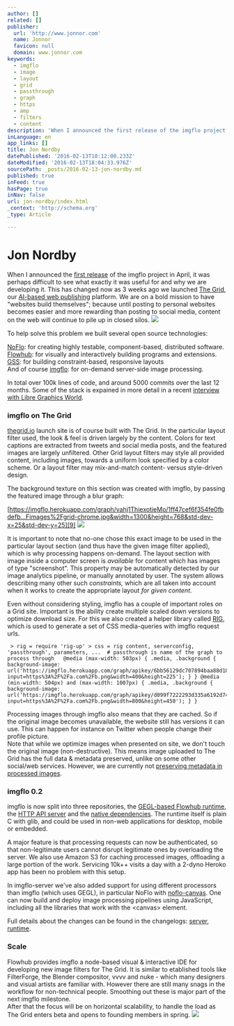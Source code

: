 ```yaml
---
author: []
related: []
publisher:
  url: 'http://www.jonnor.com'
  name: Jonnor
  favicon: null
  domain: www.jonnor.com
keywords:
  - imgflo
  - image
  - layout
  - grid
  - passthrough
  - graph
  - https
  - amp
  - filters
  - content
description: 'When I announced the first release of the imgflo project in April, it was perhaps difficult to see what exactly it was useful for and why we are developing it. This has changed now as 3 weeks ago we launched The Grid, our AI-based web publishing platform.'
inLanguage: en
app_links: []
title: Jon Nordby
datePublished: '2016-02-13T18:12:00.233Z'
dateModified: '2016-02-13T18:04:33.976Z'
sourcePath: _posts/2016-02-13-jon-nordby.md
published: true
inFeed: true
hasPage: true
inNav: false
url: jon-nordby/index.html
_context: 'http://schema.org'
_type: Article

---
```

# Jon Nordby

When I announced the [first release][0] of the imgflo project in April, it was perhaps difficult to see what exactly it was useful for and why we are developing it. This has changed now as 3 weeks ago we launched [The Grid][1], our [AI-based web publishing][2] platform. We are on a bold mission to have "websites build themselves"; because until posting to personal websites becomes easier and more rewarding than posting to social media, content on the web will continue to pile up in closed silos.
[![](http://www.jonnor.com/wp/files/thegrid-5k-join-300x90.png)][3]

To help solve this problem we built several open source technologies:

[NoFlo][4]: for creating highly testable, component-based, distributed software.  
[Flowhub][5]: for visually and interactively building programs and extensions.  
[GSS][6]: for building constraint-based, responsive layouts  
And of course [imgflo][7]: for on-demand server-side image processing.

In total over 100k lines of code, and around 5000 commits over the last 12 months. Some of the stack is expained in more detail in a recent [interview with Libre Graphics World][8].

### imgflo on The Grid

[thegrid.io][1] launch site is of course built with The Grid. In the particular layout filter used, the look & feel is driven largely by the content. Colors for text captions are extracted from tweets and social media posts, and the featured images are largely unfiltered. Other Grid layout filters may style all provided content, including images, towards a uniform look specified by a color scheme. Or a layout filter may mix-and-match content- versus style-driven design.

The background texture on this section was created with imgflo, by passing the featured image through a blur graph:

[https://imgflo.herokuapp.com/graph/vahj1ThiexotieMo/1ff47cef6f354fe0fbdefb...Fimages%2Fgrid-chrome.jpg&width=1300&height=768&std-dev-x=25&std-dev-y=25][9]
[![](http://www.jonnor.com/wp/files/thegridio-imgflo-bg-texture-300x153.png)][10]

It is important to note that no-one chose this exact image to be used in the particular layout section (and thus have the given image filter applied), which is why processing happens on-demand. The layout section with image inside a computer screen is _available_ for content which has images of type "screenshot". This property may be automatically detected by our image analytics pipeline, or manually annotated by user. The system allows describing many other such _constraints,_ which are all taken into account when it works to create the appropriate layout _for given content_.

Even without considering styling, imgflo has a couple of important roles on a Grid site. Important is the ability create multiple scaled down versions to optimize download size. For this we also created a helper library called [RIG][11], which is used to generate a set of CSS media-queries with imgflo request urls.

     > rig = require 'rig-up' > css = rig content, serverconfig, 'passthrough', parameters, ...  # passthrough is name of the graph to process through   @media (max-width: 503px) { .media, .background { background-image: url('https://imgflo.herokuapp.com/graph/apikey/6bb56129dc707894baa88d10a02a12b9/passthrough?input=https%3A%2F%2Fa.com%2Fb.png&width=400&height=225'); } } @media (min-width: 504px) and (max-width: 1007px) { .media, .background { background-image: url('https://imgflo.herokuapp.com/graph/apikey/d099f7222293d335a6192d742f523bfa/passthrough?input=https%3A%2F%2Fa.com%2Fb.png&width=800&height=450'); } } 

Processing images through imgflo also means that they are cached. So if the original image becomes unavailable, the website still has versions it can use. This can happen for instance on Twitter when people change their profile picture.  
Note that while we optimize images when presented on site, we don't touch the original image (non-destructive). This means image uploaded to The Grid has the full data & metadata preserved, unlike on some other social/web services. However, we are currently not [preserving metadata in processed images][12].

### imgflo 0.2

imgflo is now split into three repositories, the [GEGL-based Flowhub runtime][13], the [HTTP API server][14] and the [native dependencies][13]. The runtime itself is plain C with glib, and could be used in non-web applications for desktop, mobile or embedded.

A major feature is that processing requests can now be authenticated, so that non-legitimate users cannot disrupt legitimate ones by overloading the server. We also use Amazon S3 for caching processed images, offloading a large portion of the work. Servicing 10k++ visits a day with a 2-dyno Heroko app has been no problem with this setup.

In imgflo-server we've also added support for using different processors than imgflo (which uses GEGL), in particular NoFlo with [noflo-canvas][15]. One can now build and deploy image processing pipelines using JavaScript, including all the libraries that work with the <canvas\> element.

Full details about the changes can be found in the changelogs: [server][16], [runtime][17].

### Scale

Flowhub provides imgflo a node-based visual & interactive IDE for developing new image filters for The Grid. It is similar to etablished tools like FilterForge, the Blender compositor, vvvv and nuke - which many designers and visual artists are familiar with. However there are still many snags in the workflow for non-technical people. Smoothing out these is major part of the next imgflo milestone.  
After that the focus will be on horizontal scalability, to handle the load as The Grid enters beta and opens to founding members in spring.
[![](http://www.jonnor.com/wp/wp-content/plugins/flattr/img/flattr-badge-large.png)][18]

[0]: http://www.jonnor.com/2014/04/imgflo-0-1-an-image-processing-server-and-flowhub-runtime/
[1]: http://thegrid.io/
[2]: http://techcrunch.com/2014/10/08/the-grid-uses-artificial-intelligence-to-design-your-websites-for-you
[3]: http://www.jonnor.com/wp/files/thegrid-5k-join.png
[4]: http://noflojs.org/
[5]: http://flowhub.io/
[6]: http://gridstylesheets.org/
[7]: http://imgflo.org/
[8]: http://libregraphicsworld.org/blog/entry/artificial-intelligence-designs-websites-uses-open-technology-stack
[9]: https://imgflo.herokuapp.com/graph/vahj1ThiexotieMo/1ff47cef6f354fe0fbdefbf5e12dba2c/gaussianblur?input=https%3A%2F%2Fs3-us-west-2.amazonaws.com%2Fcdn.thegrid.io%2Fassets%2Fimages%2Fgrid-chrome.jpg&width=1300&height=768&std-dev-x=25&std-dev-y=25
[10]: http://www.jonnor.com/wp/files/thegridio-imgflo-bg-texture.png
[11]: https://www.npmjs.org/package/rig-up
[12]: https://github.com/jonnor/imgflo/issues/68
[13]: http://github.com/jonnor/imgflo
[14]: http://github.com/jonnor/imgflo-server
[15]: https://github.com/noflo/noflo-canvas
[16]: https://github.com/jonnor/imgflo-server/blob/master/CHANGES.md
[17]: https://github.com/jonnor/imgflo/blob/master/CHANGES.md
[18]: http://www.jonnor.com/wp/?flattrss_redirect&id=767&md5=4488157d98e85c1958b9fabdd087e07a